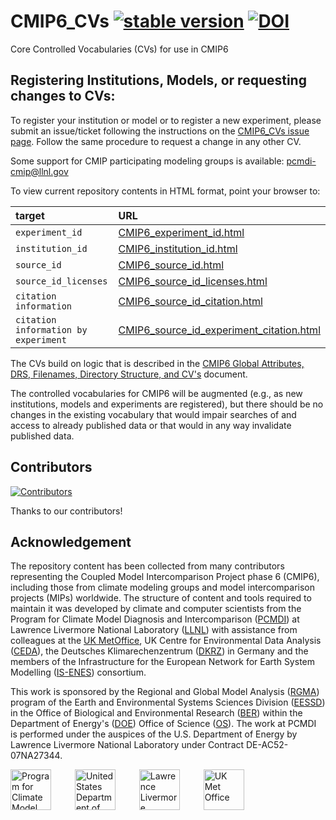 # CMIP6_CVs [![stable version](https://img.shields.io/badge/Current%20version-6.2.58.68-brightgreen.svg)](https://github.com/WCRP-CMIP/CMIP6_CVs/releases/tag/6.2.58.68) [![DOI](https://zenodo.org/badge/62754800.svg)](https://zenodo.org/doi/10.5281/zenodo.12197150)

Core Controlled Vocabularies (CVs) for use in CMIP6

## Registering Institutions, Models, or requesting changes to CVs:

To register your institution or model or to register a new experiment, please submit an issue/ticket following the instructions on the [CMIP6_CVs issue page](https://github.com/WCRP-CMIP/CMIP6_CVs/issues/new). Follow the same procedure to request a change in any other CV.

Some support for CMIP participating modeling groups is available: pcmdi-cmip@llnl.gov

To view current repository contents in HTML format, point your browser to:

| target | URL |
| :-- | :-- |
| `experiment_id` | [CMIP6_experiment_id.html](https://wcrp-cmip.github.io/CMIP6_CVs/docs/CMIP6_experiment_id.html) |
| `institution_id` | [CMIP6_institution_id.html](https://wcrp-cmip.github.io/CMIP6_CVs/docs/CMIP6_institution_id.html) |
| `source_id` | [CMIP6_source_id.html](https://wcrp-cmip.github.io/CMIP6_CVs/docs/CMIP6_source_id.html) |
| `source_id_licenses` | [CMIP6_source_id_licenses.html](https://wcrp-cmip.github.io/CMIP6_CVs/docs/CMIP6_source_id_licenses.html) |
| `citation information` | [CMIP6_source_id_citation.html](https://wcrp-cmip.github.io/CMIP6_CVs/docs/CMIP6_source_id_citation.html) |
| `citation information by experiment` | [CMIP6_source_id_experiment_citation.html](https://wcrp-cmip.github.io/CMIP6_CVs/docs/CMIP6_source_id_experiment_citation.html) |

The CVs build on logic that is described in the [CMIP6 Global Attributes, DRS, Filenames, Directory Structure, and CV's](http://goo.gl/v1drZl) document.

The controlled vocabularies for CMIP6 will be augmented (e.g., as new institutions, models and experiments are registered), but there should be no changes in the existing vocabulary that would impair searches of and access to already published data or that would in any way invalidate published data.

## Contributors

[![Contributors](https://contrib.rocks/image?repo=WCRP-CMIP/CMIP6_CVs)](https://github.com/WCRP-CMIP/CMIP6_CVs/graphs/contributors)

Thanks to our contributors!

## Acknowledgement

The repository content has been collected from many contributors representing the Coupled Model Intercomparison Project phase 6 (CMIP6), including those from climate modeling groups and model intercomparison projects (MIPs) worldwide. The structure of content and tools required to maintain it was developed by climate and computer scientists from the Program for Climate Model Diagnosis and Intercomparison ([PCMDI](https://pcmdi.llnl.gov/)) at Lawrence Livermore National Laboratory ([LLNL](https://www.llnl.gov/)) with assistance from colleagues at the [UK MetOffice](https://www.metoffice.gov.uk/), UK Centre for Environmental Data Analysis ([CEDA](https://www.ceda.ac.uk/)), the Deutsches Klimarechenzentrum ([DKRZ](https://www.dkrz.de/en/)) in Germany and the members of the Infrastructure for the European Network for Earth System Modelling ([IS-ENES](https://is.enes.org/)) consortium.

This work is sponsored by the Regional and Global Model Analysis ([RGMA](https://climatemodeling.science.energy.gov/program/regional-global-model-analysis)) program of the Earth and Environmental Systems Sciences Division ([EESSD](https://science.osti.gov/ber/Research/eessd)) in the Office of Biological and Environmental Research ([BER](https://science.osti.gov/ber)) within the Department of Energy's ([DOE](https://www.energy.gov/)) Office of Science ([OS](https://science.osti.gov/)). The work at PCMDI is performed under the auspices of the U.S. Department of Energy by Lawrence Livermore National Laboratory under Contract DE-AC52-07NA27344.

<p>
    <img src="https://pcmdi.github.io/assets/PCMDI/100px-PCMDI-Logo-NoText-square-png8.png"
         width="65"
         style="margin-right: 30px"
         title="Program for Climate Model Diagnosis and Intercomparison"
         alt="Program for Climate Model Diagnosis and Intercomparison"
    >&nbsp;
    <img src="https://pcmdi.github.io/assets/DOE/480px-DOE_Seal_Color.png"
         width="65"
         style="margin-right: 30px"
         title="United States Department of Energy"
         alt="United States Department of Energy"
    >&nbsp;
    <img src="https://pcmdi.github.io/assets/LLNL/212px-LLNLiconPMS286-WHITEBACKGROUND.png"
         width="65"
         style="margin-right: 30px"
         title="Lawrence Livermore National Laboratory"
         alt="Lawrence Livermore National Laboratory"
    >&nbsp;
    <img src="https://pcmdi.github.io/assets/MetOffice/100px-Met_Office_LogoBLACK.png"
         width="65"
         style="margin-right: 30px"
         title="UK Met Office"
         alt="UK Met Office"
    >
</p>

